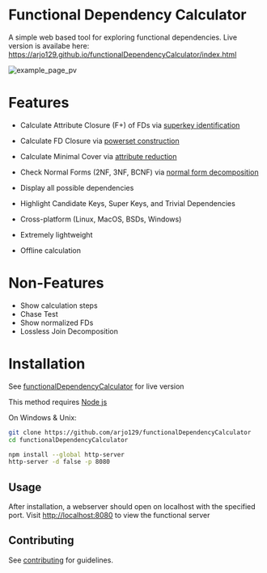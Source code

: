 # Functional Dependency Calculator

A simple web based tool for exploring functional dependencies. 
Live version is availabe here: 
https://arjo129.github.io/functionalDependencyCalculator/index.html


![example_page_pv](docs/example.png)

# Features

- Calculate Attribute Closure (F+) of FDs via [superkey identification](js/functionaldeps.js#L117)
- Calculate FD Closure via [powerset construction](js/functionaldeps.js#L161)
- Calculate Minimal Cover via [attribute reduction](js/functionaldeps.js#L556)
- Check Normal Forms (2NF, 3NF, BCNF) via [normal form decomposition](js/functionaldeps.js#L352)

- Display all possible dependencies
- Highlight Candidate Keys, Super Keys, and Trivial Dependencies 


- Cross-platform (Linux, MacOS, BSDs, Windows)
- Extremely lightweight
- Offline calculation

# Non-Features 

- Show calculation steps
- Chase Test
- Show normalized FDs
- Lossless Join Decomposition


# Installation

See [functionalDependencyCalculator](https://arjo129.github.io/functionalDependencyCalculator/index.html) for live version

This method requires [Node js](https://nodejs.org/en/download/)

On Windows & Unix:

```bash
git clone https://github.com/arjo129/functionalDependencyCalculator
cd functionalDependencyCalculator

npm install --global http-server
http-server -d false -p 8080
```

## Usage

After installation, a webserver should open on localhost with the specified port.
Visit [http://localhost:8080](http://localhost:8080) to view the functional server

## Contributing

See [contributing](contribute.md) for guidelines.
